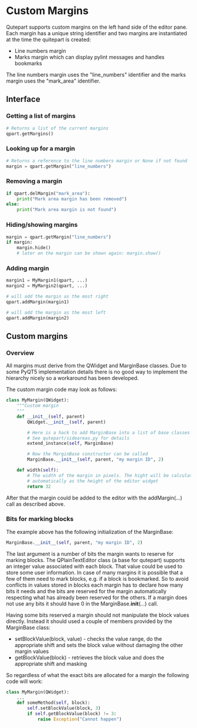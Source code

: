 # Custom Margins

Qutepart supports custom margins on the left hand side of the editor pane.
Each margin has a unique string identifier and two margins are instantiated at
the time the quitepart is created:

* Line numbers margin
* Marks margin which can display pylint messages and handles bookmarks

The line numbers margin uses the "line_numbers" identifier and the marks margin
uses the "mark_area" identifier.


## Interface

### Getting a list of margins

```python
# Returns a list of the current margins
qpart.getMargins()
```

### Looking up for a margin

```python
# Returns a reference to the line numbers margin or None if not found
margin = qpart.getMargin("line_numbers")
```

### Removing a margin

```python
if qpart.delMargin("mark_area"):
    print("Mark area margin has been removed")
else:
    print("Mark area margin is not found")
```

### Hiding/showing margins

```python
margin = qpart.getMargin("line_numbers")
if margin:
    margin.hide()
    # later on the margin can be shown again: margin.show()
```


### Adding margin

```python
margin1 = MyMargin1(qpart, ...)
margin2 = MyMargin2(qpart, ...)

# will add the margin as the most right
qpart.addMargin(margin1)

# will add the margin as the most left
qpart.addMargin(margin2)
```


## Custom margins

### Overview

All margins must derive from the QWidget and MarginBase classes. Due to some
PyQT5 implementation details there is no good way to implement the hierarchy
nicely so a workaround has been developed.

The custom margin code may look as follows:

```python
class MyMargin(QWidget):
    """Custom margin
    """
    def __init__(self, parent)
        QWidget.__init__(self, parent)

        # Here is a hack to add MarginBase into a list of base classes
        # See qutepart/sideareas.py for details
        extend_instance(self, MarginBase)

        # Now the MarginBase constructor can be called
        MarginBase.__init__(self, parent, "my margin ID", 2)

    def width(self):
        # The width of the margin in pixels. The hight will be calculated
        # automatically as the height of the editor widget
        return 32
```

After that the margin could be added to the editor with the addMargin(...)
call as described above.


### Bits for marking blocks

The example above has the following initialization of the MarginBase:

```python
MarginBase.__init__(self, parent, "my margin ID", 2)
```

The last argument is a number of bits the margin wants to reserve for marking
blocks. The QPlainTextEditor class (a base for qutepart) supports an integer
value associated with each block. That value could be used to store some
user information. In case of many margins it is possible that a few of them
need to mark blocks, e.g. if a block is bookmarked. So to avoid conflicts
in values stored in blocks each margin has to declare how many bits it needs and
the bits are reserved for the margin automatically respecting what has already
been reserved for the others. If a margin does not use any bits it should
have 0 in the MarginBase.__init__(...) call.

Having some bits reserved a margin should not manipulate the block values directly.
Instead it should used a couple of members provided by the MarginBase class:

* setBlockValue(block, value) - checks the value range, do the appropriate
  shift and sets the block value without damaging the other margin values
* getBlockValue(block) - retrieves the block value and does the appropriate
  shift and masking

So regardless of what the exact bits are allocated for a margin the following
code will work:

```python
class MyMargin(QWidget):
    ...
    def someMethod(self, block):
        self.setBlockValue(block, 3)
        if self.getBlockValue(block) != 3:
            raise Exception("Cannot happen")
```

